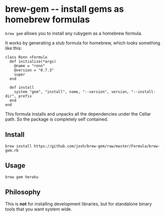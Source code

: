 brew-gem -- install gems as homebrew formulas
=============================================

`brew gem` allows you to install any rubygem as a homebrew formula.

It works by generating a stub formula for homebrew, which looks something like this:

    class Ronn <Formula
      def initialize(*args)
        @name = "ronn"
        @version = "0.7.3"
        super
      end

      def install
        system "gem", "install", name, "--version", version, "--install-dir", prefix
      end
    end

This formula installs and unpacks all the dependencies under the Cellar path. So the package is completely self contained.

Install
-------

    brew install https://github.com/josh/brew-gem/raw/master/Formula/brew-gem.rb

Usage
-----

    brew gem heroku

Philosophy
----------

This is **not** for installing development libraries, but for standalone binary tools that you want system wide.

